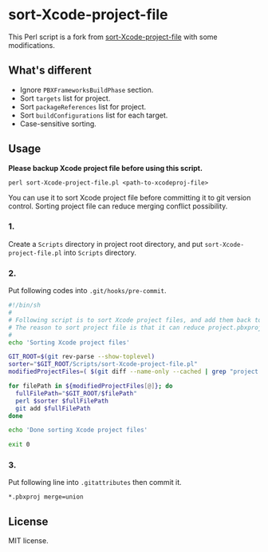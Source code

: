 # sort-Xcode-project-file

This Perl script is a fork from [sort-Xcode-project-file](https://github.com/WebKit/webkit/blob/main/Tools/Scripts/sort-Xcode-project-file) with some modifications.

## What's different

- Ignore `PBXFrameworksBuildPhase` section.
- Sort `targets` list for project.
- Sort `packageReferences` list for project.
- Sort `buildConfigurations` list for each target.
- Case-sensitive sorting.

## Usage

**Please backup Xcode project file before using this script.**

`perl sort-Xcode-project-file.pl <path-to-xcodeproj-file>`

You can use it to sort Xcode project file before committing it to git version control. Sorting project file can reduce merging conflict possibility.

### 1.

Create a `Scripts` directory in project root directory, and put `sort-Xcode-project-file.pl` into `Scripts` directory.

### 2.

Put following codes into `.git/hooks/pre-commit`.

```bash
#!/bin/sh
#
# Following script is to sort Xcode project files, and add them back to version control.
# The reason to sort project file is that it can reduce project.pbxproj file merging conflict possibility.
#
echo 'Sorting Xcode project files'

GIT_ROOT=$(git rev-parse --show-toplevel)
sorter="$GIT_ROOT/Scripts/sort-Xcode-project-file.pl"
modifiedProjectFiles=( $(git diff --name-only --cached | grep "project.pbxproj") )

for filePath in ${modifiedProjectFiles[@]}; do
  fullFilePath="$GIT_ROOT/$filePath"
  perl $sorter $fullFilePath
  git add $fullFilePath
done

echo 'Done sorting Xcode project files'

exit 0
```

### 3.

Put following line into `.gitattributes` then commit it.

```
*.pbxproj merge=union
```

## License

MIT license.
